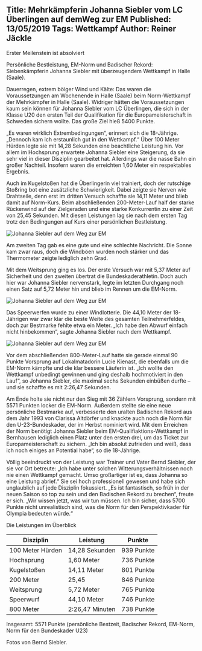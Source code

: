 Title: Mehrkämpferin Johanna Siebler vom LC Überlingen auf demWeg zur EM
Published: 13/05/2019
Tags: Wettkampf
Author: Reiner Jäckle
---

Erster Meilenstein ist absolviert

Persönliche Bestleistung, EM-Norm und Badischer Rekord: Siebenkämpferin Johanna Siebler mit überzeugendem Wettkampf in Halle (Saale).

Dauerregen, extrem böiger Wind und Kälte: Das waren die Voraussetzungen am Wochenende in Halle (Saale) beim Norm-Wettkampf der Mehrkämpfer in Halle (Saale). Widriger hätten die Voraussetzungen kaum sein können für Johanna Siebler vom LC Überlingen, die sich in der Klasse U20 den ersten Teil der Qualifikation für die Europameisterschaft in Schweden sichern wollte. Das große Ziel hieß 5400 Punkte.

„Es waren wirklich Extrembedingungen“, erinnert sich die 18-Jährige. „Dennoch kam ich erstaunlich gut in den Wettkampf.“ Über 100 Meter Hürden legte sie mit 14,28 Sekunden eine beachtliche Leistung hin. Vor allem im Hochsprung erwartete Johanna Siebler eine Steigerung, da sie sehr viel in dieser Disziplin gearbeitet hat. Allerdings war die nasse Bahn ein großer Nachteil. Insofern waren die erreichten 1,60 Meter ein respektables Ergebnis.

Auch im Kugelstoßen hat die Überlingerin viel trainiert, doch der rutschige Stoßring bot eine zusätzliche Schwierigkeit. Dabei zeigte sie Nerven wie Drahtseile, denn erst im dritten Versuch schaffte sie 14,11 Meter und blieb damit auf Norm-Kurs. Beim abschließenden 200-Meter-Lauf half der starke Rückenwind auf der Zielgeraden und eine starke Konkurrentin zu einer Zeit von 25,45 Sekunden. Mit diesen Leistungen lag sie nach dem ersten Tag trotz den Bedingungen auf Kurs einer persönlichen Bestleistung.

![Johanna Siebler auf dem Weg zur EM](/blog/assets/2019/2019-05-13-johanna-siebler-em-01.jpg)

Am zweiten Tag gab es eine gute und eine schlechte Nachricht. Die Sonne kam zwar raus, doch die Windböen wurden noch stärker und das Thermometer zeigte lediglich zehn Grad.

Mit dem Weitsprung ging es los. Der erste Versuch war mit 5,37 Meter auf Sicherheit und den zweiten übertrat die Bundeskaderathletin. Doch auch hier war Johanna Siebler nervenstark, legte im letzten Durchgang noch einen Satz auf 5,72 Meter hin und blieb im Rennen um die EM-Norm.

![Johanna Siebler auf dem Weg zur EM](/blog/assets/2019/2019-05-13-johanna-siebler-em-02.jpg)

Das Speerwerfen wurde zu einer Windlotterie. Die 44,10 Meter der 18-Jährigen war zwar klar die beste Weite des gesamten Teilnehmerfeldes, doch zur Bestmarke fehlte etwa ein Meter. „Ich habe den Abwurf einfach nicht hinbekommen“, sagte Johanna Siebler nach dem Wettkampf.

![Johanna Siebler auf dem Weg zur EM](/blog/assets/2019/2019-05-13-johanna-siebler-em-03.jpg)

Vor dem abschließenden 800-Meter-Lauf hatte sie gerade einmal 90 Punkte Vorsprung auf Lokalmatadorin Lucie Kienast, die ebenfalls um die EM-Norm kämpfte und die klar bessere Läuferin ist. „Ich wollte den Wettkampf unbedingt gewinnen und ging deshalb hochmotiviert in den Lauf“, so Johanna Siebler, die maximal sechs Sekunden einbüßen durfte – und sie schaffte es mit 2:26,47 Sekunden.

Am Ende holte sie nicht nur den Sieg mit 36 Zählern Vorsprung, sondern mit 5571 Punkten locker die EM-Norm. Außerdem stellte sie eine neue persönliche Bestmarke auf, verbesserte den uralten Badischen Rekord aus dem Jahr 1993 von Clarissa Altdörfer und knackte auch noch die Norm für den U-23-Bundeskader, der im Herbst nominiert wird. Mit dem Erreichen der Norm benötigt Johanna Siebler beim EM-Qualifiaktions-Wettkampf in Bernhausen lediglich einen Platz unter den ersten drei, um das Ticket zur Europameisterschaft zu sichern. „Ich bin absolut zufrieden und weiß, dass ich noch einiges an Potential habe“, so die 18-Jährige.

Völlig beeindruckt von der Leistung war Trainer und Vater Bernd Siebler, der sie vor Ort betreute: „Ich habe unter solchen Witterungsverhältnissen noch nie einen Wettkampf gemacht. Umso großartiger ist es, dass Johanna so eine Leistung abrief.“ Sie sei hoch professionell gewesen und habe sich unglaublich auf jede Disziplin fokussiert. „Es ist fantastisch, so früh in der neuen Saison so top zu sein und den Badischen Rekord zu brechen“, freute er sich. „Wir wissen jetzt, was wir tun müssen. Ich bin sicher, dass 5700 Punkte nicht unrealistisch sind, was die Norm für den Perspektivkader für Olympia bedeuten würde.“

Die Leistungen im Überblick

| Disziplin         | Leistung          | Punkte        |
|-------------------|-------------------|---------------|
| 100 Meter Hürden  | 14,28 Sekunden    | 939 Punkte    |
| Hochsprung        | 1,60 Meter        | 736 Punkte    |
| Kugelstoßen       | 14,11 Meter       | 801 Punkte    |
| 200 Meter         | 25,45             | 846 Punkte    |
| Weitsprung        | 5,72 Meter        | 765 Punkte    |
| Speerwurf         | 44,10 Meter       | 746 Punkte    |
| 800 Meter         | 2:26,47 Minuten   | 738 Punkte    |

Insgesamt: 5571 Punkte (persönliche Bestzeit, Badischer Rekord, EM-Norm, Norm für den Bundeskader U23)

Fotos von Bernd Siebler.
